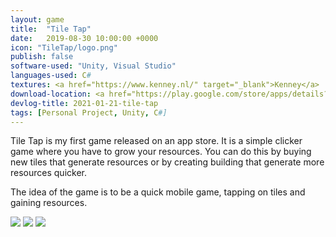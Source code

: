 ```yaml
---
layout: game
title:  "Tile Tap"
date:   2019-08-30 10:00:00 +0000
icon: "TileTap/logo.png"
publish: false
software-used: "Unity, Visual Studio"
languages-used: C#
textures: <a href="https://www.kenney.nl/" target="_blank">Kenney</a>
download-location: <a href="https://play.google.com/store/apps/details?id=com.ZoeRowbotham.TileTap" target="_blank">Google Play Store</a>
devlog-title: 2021-01-21-tile-tap
tags: [Personal Project, Unity, C#]
---
```


Tile Tap is my first game released on an app store. It is a simple clicker game where you have to grow your resources. You can do this by buying new tiles that generate resources or by creating building that generate more resources quicker.

The idea of the game is to be a quick mobile game, tapping on tiles and gaining resources.

<img src="{{ site.baseurl }}/assets/TileTap/banner.jpg"/>
<img src="{{ site.baseurl }}/assets/TileTap/start.jpg"/>
<img src="{{ site.baseurl }}/assets/TileTap/lots.jpg"/>